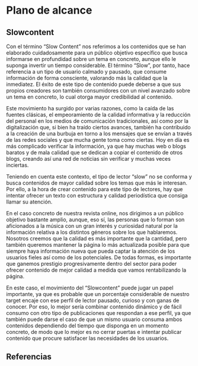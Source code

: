 # Plano de alcance
## Slowcontent

Con el término “Slow Content” nos referimos a los contenidos que se han elaborado cuidadosamente para un público objetivo específico que busca informarse en profundidad sobre un tema en concreto, aunque ello le suponga invertir un tiempo considerable. El término “Slow”, por tanto, hace referencia a un tipo de usuario calmado y pausado, que consume información de forma consciente, valorando más la calidad que la inmediatez. El éxito de este tipo de contenido puede deberse a que sus propios creadores son también consumidores con un nivel avanzado sobre un tema en concreto, lo cual otorga mayor credibilidad al contenido. 

Este movimiento ha surgido por varias razones, como la caída de las fuentes clásicas, el empeoramiento de la calidad informativa y la reducción del personal en los medios de comunicación tradicionales, así como por la digitalización que, si bien ha traído ciertos avances, también ha contribuido a la creación de una burbuja en torno a los mensajes que se envían a través de las redes sociales y que mucha gente toma como ciertas. Hoy en día es más complicado verificar la información, ya que hay muchas web o blogs baratos y de mala calidad que se dedican a copiar el contenido de otros blogs, creando así una red de noticias sin verificar y muchas veces inciertas. 

Teniendo en cuenta este contexto, el tipo de lector “slow” no se conforma y busca contenidos de mayor calidad sobre los temas que más le interesan. Por ello, a la hora de crear contenido para este tipo de lectores, hay que intentar ofrecer un texto con estructura y calidad periodística que consiga llamar su atención. 

En el caso concreto de nuestra revista online, nos dirigimos a un público objetivo bastante amplio, aunque, eso sí, las personas que lo forman son aficionados a la música con un gran interés y curiosidad natural por la información relativa a los distintos géneros sobre los que hablaremos. Nosotros creemos que la calidad es más importante que la cantidad, pero también queremos mantener la página lo más actualizada posible para que siempre haya información nueva que pueda captar la atención de los usuarios fieles así como de los potenciales. De todas formas, es importante que ganemos prestigio progresivamente dentro del sector para poder ofrecer contenido de mejor calidad a medida que vamos rentabilizando la página. 

En este caso, el movimiento del “Slowcontent” puede jugar un papel importante, ya que es probable que un porcentaje considerable de nuestro target encaje con ese perfil de lector pausado, curioso  y con ganas de conocer. Por eso, lo mejor sería combinar contenido dinámico y de fácil consumo con otro tipo de publicaciones que respondan a ese perfil, ya que también puede darse el caso de que un mismo usuario consuma ambos contenidos dependiendo del tiempo que disponga en un momento concreto, de modo que lo mejor es no cerrar puertas e intentar publicar contenido que procure satisfacer las necesidades de los usuarios. 

## Referencias
